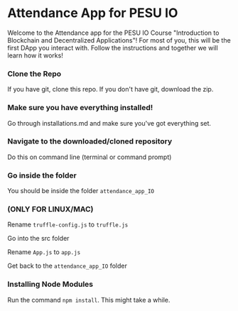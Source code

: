 # Attendance App for PESU IO
Welcome to the Attendance app for the PESU IO Course "Introduction to Blockchain and Decentralized Applications"! For most of you, this will be the first DApp you interact with. Follow the instructions and together we will learn how it works!

### Clone the Repo
If you have git, clone this repo. If you don't have git, download the zip.

### Make sure you have everything installed!
Go through installations.md and make sure you've got everything set.

### Navigate to the downloaded/cloned repository
Do this on command line (terminal or command prompt)

### Go inside the folder
You should be inside the folder `attendance_app_IO`

### (ONLY FOR LINUX/MAC)
Rename `truffle-config.js` to `truffle.js`

Go into the src folder

Rename `App.js` to `app.js`

Get back to the `attendance_app_IO` folder

### Installing Node Modules
Run the command `npm install`.
This might take a while.
